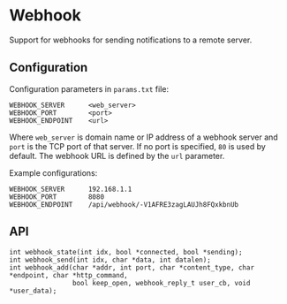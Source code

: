 # Webhook
Support for webhooks for sending notifications to a remote server.   

## Configuration
Configuration parameters in `params.txt` file:  
```
WEBHOOK_SERVER      <web_server>
WEBHOOK_PORT        <port>
WEBHOOK_ENDPOINT    <url>
```
Where `web_server` is domain name or IP address of a webhook server and `port` is the TCP port of that server. If no port is specified, `80` is used by default.
The webhook URL is defined by the `url` parameter.  

Example configurations:
```
WEBHOOK_SERVER	    192.168.1.1
WEBHOOK_PORT        8080
WEBHOOK_ENDPOINT    /api/webhook/-V1AFRE3zagLAUJh8FQxkbnUb
```

## API
```
int webhook_state(int idx, bool *connected, bool *sending);
int webhook_send(int idx, char *data, int datalen);
int webhook_add(char *addr, int port, char *content_type, char *endpoint, char *http_command,
				bool keep_open, webhook_reply_t user_cb, void *user_data);
```
